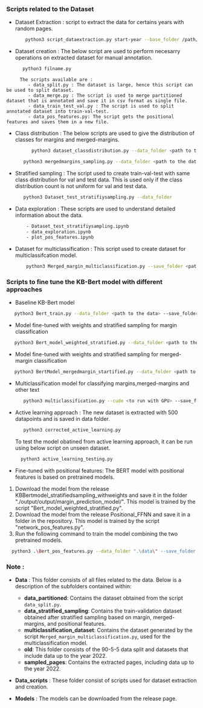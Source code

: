 ### Scripts related to the Dataset  
  * Dataset Extraction : script to extract the data for certains years with random pages. 
   ```bash
          python3 script_dataextraction.py start-year --base_folder /path/to/dataset --output_folder /path/folder/to/be/saved --filer_per_folder number of files needed
   ```
   * Dataset creation : The below script are used to perform necesarry operations on extracted dataset for manual annotation.
   ```bash
         python3 filname.py
   ```
         The scripts available are : 
            - data_split.py : The dataset is large, hence this script can be used to split dataset. 
            - data_merge.py : The script is used to merge partitioned dataset that is annotated and save it in csv format as single file.
            - data_train_test_val.py : The script is used to split annotated dataset into train-val-test.
            - data_pos_features.py: The script gets the positional features and saves them in a new file.
   
   * Class distribution : The below scripts are used to give the distribution of classes for margins and merged-margins.
      ```bash
            python3 dataset_classdistribution.py --data_folder <path to the data>
      ```
      ```bash
         python3 mergedmargins_sampling.py --data_folder <path to the data>
      ```
   *  Stratified sampling : The script used to create train-val-test with same class distribution for val and test data. This is used only if the class distribution count is not uniform for val and test data.
      ```bash
         python3 Dataset_test_stratifiysampling.py --data_folder 
      ```
   * Data exploration : These scripts are used to understand detailed information about the data.
     ```bash
         - Dataset_test_stratifiysampling.ipynb
         - data_exploration.ipynb
         - plot_pos_features.ipynb
      ```
   * Dataset for multiclassification : This script used to create dataset for multiclassifcation model.
     ```bash
         python3 Merged_margin_multiclassification.py --save_folder <path to save the folder> --data_folder <path to annotated dataset>
     ```  

### Scripts to fine tune the KB-Bert model with different approaches

* Baseline KB-Bert model
```bash
   python3 Bert_train.py --data_folder <path to the data> --save_folder <path to save output> --cuda <use if there is GPU> --save_predictions <path to save predictions> 
```
* Model fine-tuned with weights and stratified sampling for margin classification
```bash
   python3 Bert_model_weighted_stratified.py --data_folder <path to the data> --save_folder <path to save output> --cuda <use if there is GPU> --save_predictions <path to save predictions> --patience <the patience value for to trigger early stopping>
```
* Model fine-tuned with weights and stratified sampling for merged-margin classification
```bash
   python3 BertModel_mergedmargin_startified.py --data_folder <path to the data> --save_folder <path to save output> --cuda <use if there is GPU> --save_predictions <path to save predictions> --patience <the patience value for to trigger early stopping>
```
* Multiclassification model for classifying margins,merged-margins and other text
  ```bash
     python3 multiclassification.py --cude <to run with GPU> --save_folder <path to save the model>
  ```
* Active learning approach : The new dataset is extracted with 500 datapoints and is saved in data folder.
  ```bash
     python3 corrected_active_learning.py
  ```
  To test the model obatined from active learning approach, it can be run using below script on unseen dataset.
   ```bash
     python3 active_learning_testing.py
  ```
 * Fine-tuned with positional features: The BERT model with positional features is based on pretrained models.
1. Download the model from the release KBBertmodel_stratifiedsampling_withweights and save it in the folder "./output/output/margin_prediction_model/". This model is trained by the script "Bert_model_weighted_stratified.py".
2. Download the model from the release Positional_FFNN and save it in a folder in the repository. This model is trained by the script "network_pos_features.py".
3. Run the following command to train the model combining the two pretrained models.
```bash
  python3 .\Bert_pos_features.py --data_folder ".\data\" --save_folder <path to save the model> --model_folder <path where the positional_ffnn model is saved> --save_predictions <if the resulting predictions should be saved>
```
### Note : 
- **Data** : This folder consists of all files related to the data. Below is a description of the subfolders contained within:
    - **data_partitioned**: Contains the dataset obtained from the script `data_split.py`.
    - **data_stratified_sampling**: Contains the train-validation dataset obtained after stratified sampling based on margin, merged- margins, and positional features.
    - **multiclassification_dataset**: Contains the dataset generated by the script `Merged_margin_multiclassification.py`, used for the multiclassification model.
    - **old**: This folder consists of the 90-5-5 data split and datasets that include data up to the year 2022.
    - **sampled_pages**: Contains the extracted pages, including data up to the year 2022.


- **Data_scripts** : These folder consist of scripts used for dataset extraction and creation.
- **Models** : The models can be downloaded from the release page.
      

      
